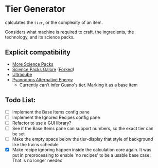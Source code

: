 # Tier Generator
calculates the `tier`, or the complexity of an item.

Considers what machine is required to craft, the ingredients, the technology, and its science packs.

## Explicit compatibility
- [More Science Packs](https://mods.factorio.com/mod/MoreSciencePacks-for1_1)
- [Science Packs Galore](https://mods.factorio.com/mod/SciencePackGalore) ([Forked](https://mods.factorio.com/mod/SciencePackGaloreForked))
- [Ultracube](https://mods.factorio.com/mod/Ultracube)
- [Pyanodons Alternative Energy](https://mods.factorio.com/mod/pyalternativeenergy)
	- Currently can't infer Guano's tier. Marking it as a base item


## Todo List:
- [ ] Implement the Base Items config pane
- [ ] Implement the Ignored Recipes config pane
- [ ] Refactor to use a GUI library?
- [ ] See if the Base Items pane can support numbers, so the exact tier can be set
- [ ] Make the empty space below the tier-display that style of background like the trains schedule
- [x] Make recipe ignoring happen inside the calculation core again. It was put in preprocessing to enable 'no recipes' to be a usable base case. That is no longer needed